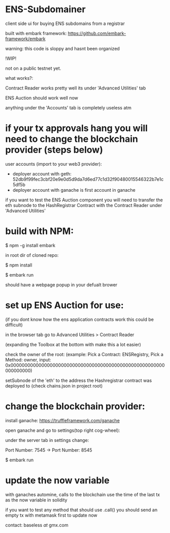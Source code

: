 # ENS-Subdomainer
client side ui for buying ENS subdomains from a registrar

built with embark framework: https://github.com/embark-framework/embark

warning: this code is sloppy and hasnt been organized

!WIP!

not on a public testnet yet.

what works?:

  Contract Reader works pretty well its under 'Advanced Utilities' tab
  
  ENS Auction should work well now
  
  anything under the 'Accounts' tab is completely useless atm



  # if your tx approvals hang you will need to change the blockchain provider (steps below)
  
  user accounts (import to your web3 provider):
  
  * deployer account with geth: 52db9f99fec3cbf20e9e0d5d9da7d6ed77c1d32f90480015546322b7e1c5df5b
  * deployer account with ganache is first account in ganache
  
  if you want to test the ENS Auction component you will need to transfer the eth subnode to the HashRegistrar Contract with the Contract Reader under 'Advanced Utilities'

  # build with NPM:
  
  $ npm -g install embark
  
  in root dir of cloned repo:
  
  $ npm install
  
  $ embark run
  
  should have a webpage popup in your defualt brower  
  
  
  # set up ENS Auction for use:
  
  (if you dont know how the ens application contracts work this could be difficult)
  
  in the browser tab go to Advanced Utilities > Contract Reader
  
  (expanding the Toolbox at the bottom with make this a lot easier)
  
  check the owner of the root: (example: Pick a Contract: ENSRegistry, Pick a Method: owner, input: 0x0000000000000000000000000000000000000000000000000000000000000000)
  
  setSubnode of the 'eth' to the address the Hashregistrar contract was deployed to (check chains.json in project root)
  
  
  
  # change the blockchain provider:
  
  install ganache: https://truffleframework.com/ganache
  
  open ganache and go to settings(top right cog-wheel):
  
   under the server tab in settings change:
    
   Port Number: 7545 -> Port Number: 8545
   
   $ embark run
   
   
   
   # update the now variable
   
   with ganaches automine, calls to the blockchain use the time of the last tx as the now variable in solidity
          
   if you want to test any method that should use .call() you should send an empty tx with metamask first to update now
          
   
  

    

contact: baseless *at* gmx.com
